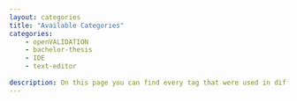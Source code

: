```yaml
---
layout: categories
title: "Available Categories"
categories: 
    - openVALIDATION
    - bachelor-thesis
    - IDE
    - text-editor
    
description: On this page you can find every tag that were used in different posts.
---
```


